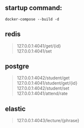 startup command:
----------------
```
docker-compose --build -d  
```
redis
-----
> 127.0.0.1:4041/get/{id}  
> 127.0.0.1:4041/set  

postgre
-------
> 127.0.0.1:4042/student/get  
> 127.0.0.1:4041/student/get/{id}  
> 127.0.0.1:4042/student/set  
> 127.0.0.1:4041/attend/rate  

elastic
-------
> 127.0.0.1:4043/lecture/{phrase}  
